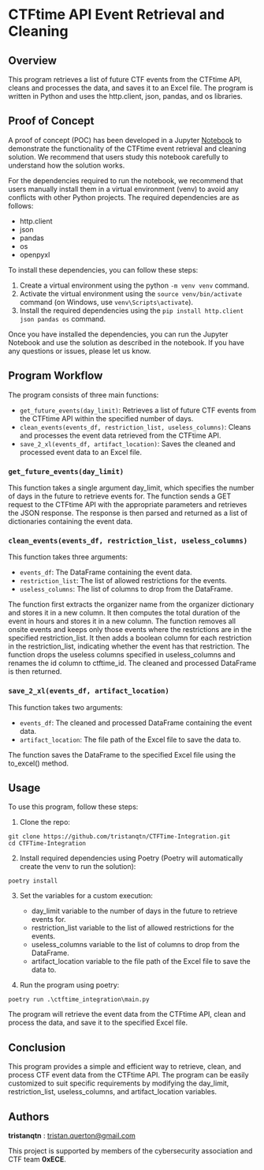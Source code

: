 # CTFtime API Event Retrieval and Cleaning

## Overview

This program retrieves a list of future CTF events from the CTFtime API, cleans and processes the data, and saves it to an Excel file. The program is written in Python and uses the http.client, json, pandas, and os libraries.

## Proof of Concept

A proof of concept (POC) has been developed in a Jupyter [Notebook](./poc.ipynb) to demonstrate the functionality of the CTFtime event retrieval and cleaning solution. We recommend that users study this notebook carefully to understand how the solution works.

For the dependencies required to run the notebook, we recommend that users manually install them in a virtual environment (venv) to avoid any conflicts with other Python projects. The required dependencies are as follows:

- http.client
- json
- pandas
- os
- openpyxl

To install these dependencies, you can follow these steps:

1. Create a virtual environment using the python `-m venv venv` command.
2. Activate the virtual environment using the `source venv/bin/activate` command (on Windows, use `venv\Scripts\activate`).
3. Install the required dependencies using the `pip install http.client json pandas os` command.

Once you have installed the dependencies, you can run the Jupyter Notebook and use the solution as described in the notebook. If you have any questions or issues, please let us know.

## Program Workflow

The program consists of three main functions:

- `get_future_events(day_limit)`: Retrieves a list of future CTF events from the CTFtime API within the specified number of days.
- `clean_events(events_df, restriction_list, useless_columns)`: Cleans and processes the event data retrieved from the CTFtime API.
- `save_2_xl(events_df, artifact_location)`: Saves the cleaned and processed event data to an Excel file.

### `get_future_events(day_limit)`

This function takes a single argument day_limit, which specifies the number of days in the future to retrieve events for. The function sends a GET request to the CTFtime API with the appropriate parameters and retrieves the JSON response. The response is then parsed and returned as a list of dictionaries containing the event data.

### `clean_events(events_df, restriction_list, useless_columns)`

This function takes three arguments:

- `events_df`: The DataFrame containing the event data.
- `restriction_list`: The list of allowed restrictions for the events.
- `useless_columns`: The list of columns to drop from the DataFrame.

The function first extracts the organizer name from the organizer dictionary and stores it in a new column. It then computes the total duration of the event in hours and stores it in a new column. The function removes all onsite events and keeps only those events where the restrictions are in the specified restriction_list. It then adds a boolean column for each restriction in the restriction_list, indicating whether the event has that restriction. The function drops the useless columns specified in useless_columns and renames the id column to ctftime_id. The cleaned and processed DataFrame is then returned.

### `save_2_xl(events_df, artifact_location)`

This function takes two arguments:

- `events_df`: The cleaned and processed DataFrame containing the event data.
- `artifact_location`: The file path of the Excel file to save the data to.

The function saves the DataFrame to the specified Excel file using the to_excel() method.

## Usage

To use this program, follow these steps:

1. Clone the repo:

```shell
git clone https://github.com/tristanqtn/CTFTime-Integration.git
cd CTFTime-Integration
```

2. Install required dependencies using Poetry (Poetry will automatically create the venv to run the solution):

```shell
poetry install
```

3. Set the variables for a custom execution:

   - day_limit variable to the number of days in the future to retrieve events for.
   - restriction_list variable to the list of allowed restrictions for the events.
   - useless_columns variable to the list of columns to drop from the DataFrame.
   - artifact_location variable to the file path of the Excel file to save the data to.

4. Run the program using poetry:

```shell
poetry run .\ctftime_integration\main.py
```

The program will retrieve the event data from the CTFtime API, clean and process the data, and save it to the specified Excel file.

## Conclusion

This program provides a simple and efficient way to retrieve, clean, and process CTF event data from the CTFtime API. The program can be easily customized to suit specific requirements by modifying the day_limit, restriction_list, useless_columns, and artifact_location variables.

## Authors

**tristanqtn** : tristan.querton@gmail.com

This project is supported by members of the cybersecurity association and CTF team **0xECE**.
